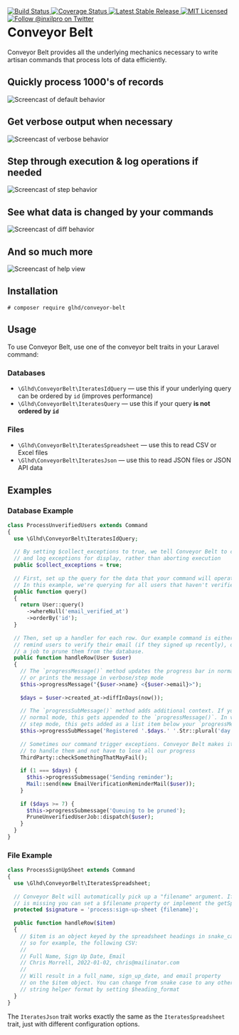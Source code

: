 <div style="float: right;">
	<a href="https://github.com/glhd/conveyor-belt/actions" target="_blank">
		<img 
			src="https://github.com/glhd/conveyor-belt/workflows/PHPUnit/badge.svg" 
			alt="Build Status" 
		/>
	</a>
	<a href="https://codeclimate.com/github/glhd/conveyor-belt/test_coverage" target="_blank">
		<img 
			src="https://api.codeclimate.com/v1/badges/8a95e7f39eac3bc4e6cb/test_coverage" 
			alt="Coverage Status" 
		/>
	</a>
	<a href="https://packagist.org/packages/glhd/conveyor-belt" target="_blank">
        <img 
            src="https://poser.pugx.org/glhd/conveyor-belt/v/stable" 
            alt="Latest Stable Release" 
        />
	</a>
	<a href="./LICENSE" target="_blank">
        <img 
            src="https://poser.pugx.org/glhd/conveyor-belt/license" 
            alt="MIT Licensed" 
        />
    </a>
    <a href="https://twitter.com/inxilpro" target="_blank">
        <img 
            src="https://img.shields.io/twitter/follow/inxilpro?style=social" 
            alt="Follow @inxilpro on Twitter" 
        />
    </a>
</div>

# Conveyor Belt

Conveyor Belt provides all the underlying mechanics necessary to write artisan commands that process lots of data efficiently.

## Quickly process 1000's of records
![Screencast of default behavior](img/default.svg)

## Get verbose output when necessary
![Screencast of verbose behavior](img/verbose.svg)

## Step through execution & log operations if needed
![Screencast of step behavior](img/step.svg)

## See what data is changed by your commands
![Screencast of diff behavior](img/diff.svg)

## And so much more
![Screencast of help view](img/more.svg)

## Installation

```shell
# composer require glhd/conveyor-belt
```

## Usage

To use Conveyor Belt, use one of the conveyor belt traits in your Laravel command:

### Databases

- `\Glhd\ConveyorBelt\IteratesIdQuery` — use this if your underlying query can be ordered by `id` (improves performance)
- `\Glhd\ConveyorBelt\IteratesQuery` — use this if your query **is not ordered by `id`**

### Files

- `\Glhd\ConveyorBelt\IteratesSpreadsheet` — use this to read CSV or Excel files
- `\Glhd\ConveyorBelt\IteratesJson` — use this to read JSON files or JSON API data

## Examples

### Database Example

```php
class ProcessUnverifiedUsers extends Command
{
  use \Glhd\ConveyorBelt\IteratesIdQuery;
  
  // By setting $collect_exceptions to true, we tell Conveyor Belt to catch
  // and log exceptions for display, rather than aborting execution
  public $collect_exceptions = true;
  
  // First, set up the query for the data that your command will operate on.
  // In this example, we're querying for all users that haven't verified their emails.
  public function query()
  {
    return User::query()
      ->whereNull('email_verified_at')
      ->orderBy('id');
  }
  
  // Then, set up a handler for each row. Our example command is either going to
  // remind users to verify their email (if they signed up recently), or queue
  // a job to prune them from the database.
  public function handleRow(User $user)
  {
    // The `progressMessage()` method updates the progress bar in normal mode,
    // or prints the message in verbose/step mode
    $this->progressMessage("{$user->name} <{$user->email}>");
    
    $days = $user->created_at->diffInDays(now());
    
    // The `progressSubMessage()` method adds additional context. If you're in
    // normal mode, this gets appended to the `progressMessage()`. In verbose or
    // step mode, this gets added as a list item below your `progressMessage()`
    $this->progressSubMessage('Registered '.$days.' '.Str::plural('day', $days).' ago…');
    
    // Sometimes our command trigger exceptions. Conveyor Belt makes it easy
    // to handle them and not have to lose all our progress
    ThirdParty::checkSomethingThatMayFail();
    
    if (1 === $days) {
      $this->progressSubmessage('Sending reminder');
      Mail::send(new EmailVerificationReminderMail($user));
    }
    
    if ($days >= 7) {
      $this->progressSubmessage('Queuing to be pruned');
      PruneUnverifiedUserJob::dispatch($user);
    }
  }
}
```

### File Example

```php
class ProcessSignUpSheet extends Command
{
  use \Glhd\ConveyorBelt\IteratesSpreadsheet;
  
  // Conveyor Belt will automatically pick up a "filename" argument. If one
  // is missing you can set a $filename property or implement the getSpreadsheetFilename method
  protected $signature = 'process:sign-up-sheet {filename}';
  
  public function handleRow($item)
  {
    // $item is an object keyed by the spreadsheet headings in snake_case,
    // so for example, the following CSV:
    //
    // Full Name, Sign Up Date, Email
    // Chris Morrell, 2022-01-02, chris@mailinator.com
    //
    // Will result in a full_name, sign_up_date, and email property
    // on the $item object. You can change from snake case to any other
    // string helper format by setting $heading_format
  }
}
```

The `IteratesJson` trait works exactly the same as the `IteratesSpreadsheet` trait, just
with different configuration options.
